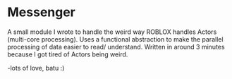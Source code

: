 # Messenger
A small module I wrote to handle the weird way ROBLOX handles Actors (multi-core processing).
Uses a functional abstraction to make the parallel processing of data easier to read/ understand.
Written in around 3 minutes because I got tired of Actors being weird.

-lots of love, batu :)